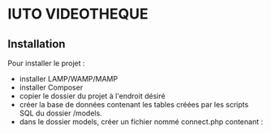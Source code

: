 # IUTO VIDEOTHEQUE

## Installation

Pour installer le projet : 
- installer LAMP/WAMP/MAMP
- installer Composer
- copier le dossier du projet à l'endroit désiré
- créer la base de données contenant les tables créées par les scripts
SQL du dossier /models.
- dans le dossier models, créer un fichier nommé connect.php contenant : 
<?php
define('USER',"votre login mysql ici");
define('PASSWD',"votre mot de passe mysql ici");
define('SERVER',"IP ou nom du server mysql");
define('BASE',"nom de la base de données");

## Structure

### /doc
#### Documentation.md

### /models
Fichiers en relation avec la base de données
#### /backups
quelques backups residuels du projet
#### acteurs.sql
Script de création et population de la table acteurs
#### classification.sql
Script de création et population de la table classification
#### films.sql
Script de création et population de la table films
#### genres.sql
Script de création et population de la table genres
#### individus.sql
Script de création et population de la table individus
#### realisateurs.sql
Script de création et population de la table realisateurs
#### recherche.php
fichier php contenant le script de connection a la base de données et 
une classe recherche qui gère des requetes pré-établies.
#### _votre connect.php_
Ce fichier doit contenir le code necessaire à la connection à la BDD 

### /static
#### static.md
Un fichier residuel d'iformation obtenues pendant le cours
#### knacss.css
Un fichier css qui n'est pas utilisé 
#### styles.css
Le fichier css utilisé par le projet

### /templates
#### /img
Contient les images utilisées par le projet
#### accueil.html
page d'accueil
#### acteurs.html
page contenant l'affichage de la liste des acteurs
#### BaseTemplate.html
template de base
#### error.html
page d'erreur (404 et autres)
#### films.html
page contenant l'affichage de la liste des films
#### genres.html
page contenant l'affichage de la liste des genres
#### peoples.html
page contenant l'affichage de la liste des peoples
#### realisateurs.html
page contenant l'affichage de la liste des realisateurs

### /vendor
fichier exploité par twig et composer
royaume magique du templating. 
Nous nous dégageons de toute responsabilité si vous touchez a ces fichiers

### composer.json
fichier exploité par twig et composer
royaume magique du templating. 
Nous nous dégageons de toute responsabilité si vous touchez a ce fichiers

### composer.lock
fichier exploité par twig et composer
royaume magique du templating. 
Nous nous dégageons de toute responsabilité si vous touchez a ce fichiers

### README.md
Ce fichier.

### accueil.php
fichier alimentant accueil.html
### acteurs.php
fichier alimentant acteurs.html
### controllers.php
fichier faisant le lien entre index.php et recherche.php
regroupe les fonctions de jonction entre requete et template
 
### error404.php
fichier alimentant error.html
### films.php
fichier alimentant films.html
### genres.php
fichier alimentant genres.html
### index.php
aiguilleur du projet, s'occupe de l'orientation de l'utilisateur et du filtrage
des informations qu'il saisit.

### peoples.php
fichier alimentant peoples.html
### realisateurs.php
fichier alimentant realisateurs.html

## Sources

Les cours de l'IUT d'orleans sur le modèle MVC.

https://getcomposer.org/
http://schnaps.it/ pour le css

